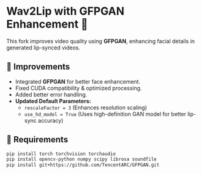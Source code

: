 # Wav2Lip with GFPGAN Enhancement 🚀

This fork improves video quality using **GFPGAN**, enhancing facial details in generated lip-synced videos.

## 🔹 Improvements
- Integrated **GFPGAN** for better face enhancement.
- Fixed CUDA compatibility & optimized processing.
- Added better error handling.
- **Updated Default Parameters:**
  - `rescaleFactor = 3` (Enhances resolution scaling)
  - `use_hd_model = True` (Uses high-definition GAN model for better lip-sync accuracy)

## 📌 Requirements
```bash
pip install torch torchvision torchaudio
pip install opencv-python numpy scipy librosa soundfile
pip install git+https://github.com/TencentARC/GFPGAN.git



